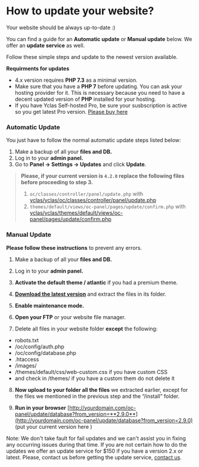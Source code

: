 # How to update your website?

Your website should be always up-to-date :)

You can find a guide for an **Automatic update** or **Manual update** below. We offer an **update service** as well.

Follow these simple steps and update to the newest version available.

**Requirments for updates**



 - 4.x version requires **PHP 7.3** as a minimal version.
 - Make sure that you have a **PHP 7** before updating. You can ask your hosting provider for it. This is necessary because you need to have a decent updated version of **PHP** installed for your hosting.
 - If you have Yclas Self-hosted Pro, be sure your susbscription is active so you get latest Pro version. [Please buy here](https://yclas.com/self-hosted.html)




### Automatic Update

You just have to follow the normal automatic update steps listed below:

1. Make a backup  of all your **files and DB.**
2. Log in  to your **admin panel.**
3. Go to  **Panel -> Settings -> Updates** and click **Update**.

> **Please, if your current version is `4.2.0` replace the following files before proceeding to step 3.**
> 1. `oc/classes/controller/panel/update.php` with [yclas/yclas/oc/classes/controller/panel/update.php](https://raw.githubusercontent.com/yclas/yclas/69d2d91b4ac93d26b0b1225053610d0117a9d7a4/oc/classes/controller/panel/update.php)
> 2. `themes/default/views/oc-panel/pages/update/confirm.php` with [yclas/yclas/themes/default/views/oc-panel/pages/update/confirm.php](https://raw.githubusercontent.com/yclas/yclas/1867a5fc84e34703472677cd819eba105c00bd76/themes/default/views/oc-panel/pages/update/confirm.php)

### Manual Update

**Please follow these instructions**  to prevent any errors.

1.  Make a backup  of all your **files and DB.**

2.  Log in  to your **admin panel.**

3.  **Activate the default theme / atlantic**  if you had a premium theme.

4.  **[Download the latest version](https://yclas.com/selfhosted/latest)**  and extract the files in its folder.

5.  **Enable maintenance mode.**

6.  **Open your FTP**  or your website file manager.

7. Delete all files in your website folder  **except**  the following:

-   robots.txt
-   /oc/config/auth.php
-   /oc/config/database.php
-   .htaccess
-   /images/
-   /themes/default/css/web-custom.css if you have custom CSS
-   and check in /themes/ if you have a custom them do not delete it

8.  **Now upload to your folder all the files**  we extracted earlier, except for the files we mentioned in the previous step and the “/install” folder.

9.  **Run in your browser** [http://yourdomain.com/oc-panel/update/database?from_version=**2.9.0**](http://yourdomain.com/oc-panel/update/database?from_version=2.9.0) (put your current version here )

Note: We don't take fault for fail updates and we can't assist you in fixing any occurring issues during that time. If you are not certain how to do the updates we offer an update service for $150 if you have a version 2.x or latest. Please, contact us before getting the update service, [contact us](https://yclas.com/contact/).
